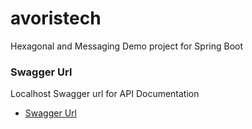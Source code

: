# avoristech
 Hexagonal and Messaging Demo project for Spring Boot


### Swagger Url
Localhost Swagger url for API Documentation
* [Swagger Url](http://localhost:8080/swagger-ui/index.html)